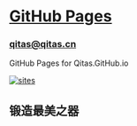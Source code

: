 # [GitHub Pages](https://github.com/Qitas/Qitas.github.io) 
### qitas@qitas.cn

GitHub Pages for Qitas.GitHub.io

[![sites](http://182.61.61.133/link/resources/head.png)](http://www.qitas.cn) 

## 锻造最美之器

